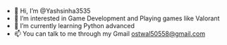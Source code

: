 - 👋 Hi, I’m @Yashsinha3535
- 👀 I’m interested in Game Development and Playing games like Valorant
- 🌱 I’m currently learning Python advanced
- 📫 You can talk to me through my Gmail ostwal50558@gmail.com

<!---
Yashsinha3535/Yashsinha3535 is a ✨ special ✨ repository because its `README.md` (this file) appears on your GitHub profile.
You can click the Preview link to take a look at your changes.
--->
